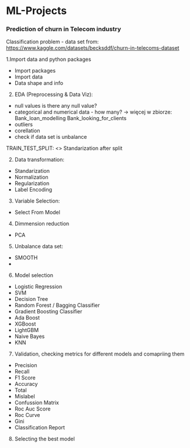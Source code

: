 # ML-Projects


### Prediction of churn in Telecom industry
Classification problem - data set from: https://www.kaggle.com/datasets/becksddf/churn-in-telecoms-dataset

1.Import data and python packages
- Import packages
- Import data
- Data shape and info

2. EDA (Preprocessing & Data Viz):
- null values is there any null value?
- categorical and numerical data - how many? -> więcej w zbiorze: Bank_loan_modelling Bank_looking_for_clients
- outliers
- corellation
- check if data set is unbalance


TRAIN_TEST_SPLIT:
<> Standarization after split


2. Data transformation:
- Standarization
- Normalization
- Regularization
- Label Encoding

3. Variable Selection:
- Select From Model

4. Dimmension reduction
- PCA

5. Unbalance data set:
- SMOOTH
- 

6. Model selection
- Logistic Regression
- SVM
- Decision Tree
- Random Forest / Bagging Classifier
- Gradient Boosting Classifier
- Ada Boost
- XGBoost
- LightGBM
- Naive Bayes
- KNN

7. Validation, checking metrics for different models and comapriing them
- Precision
- Recall
- F1 Score
- Accuracy
- Total 
- Mislabel
- Confussion Matrix
- Roc Auc Score
- Roc Curve
- Gini
- Classification Report

8. Selecting the best model


